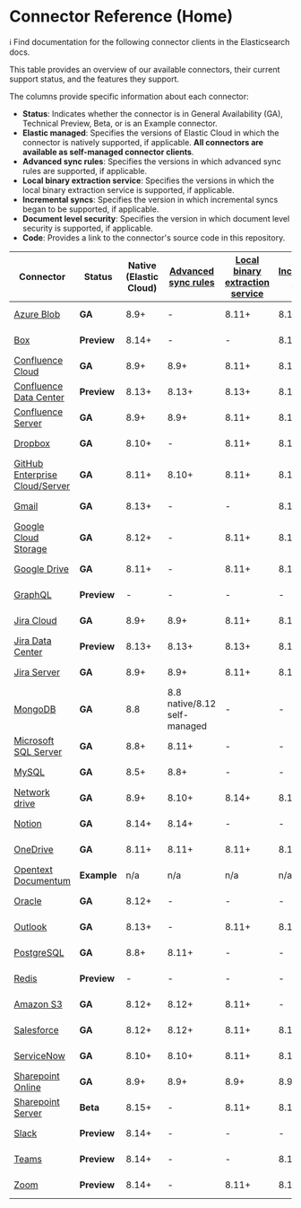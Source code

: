 # Connector Reference (Home)
ℹ️ Find documentation for the following connector clients in the Elasticsearch docs.


This table provides an overview of our available connectors, their current support status, and the features they support.

The columns provide specific information about each connector:

* **Status**: Indicates whether the connector is in General Availability (GA), Technical Preview, Beta, or is an Example connector.
* **Elastic managed**: Specifies the versions of Elastic Cloud in which the connector is natively supported, if applicable. **All connectors are available as self-managed connector clients**.
* **Advanced sync rules**: Specifies the versions in which advanced sync rules are supported, if applicable.
* **Local binary extraction service**: Specifies the versions in which the local binary extraction service is supported, if applicable.
* **Incremental syncs**: Specifies the version in which incremental syncs began to be supported, if applicable.
* **Document level security**: Specifies the version in which document level security is supported, if applicable.
* **Code**: Provides a link to the connector's source code in this repository.

| Connector | Status | Native (Elastic Cloud) | [Advanced sync rules](https://www.elastic.co/guide/en/enterprise-search/current) | [Local binary extraction service](https://www.elastic.co/guide/en/elasticsearch/reference/current/es-connectors-content-extraction.html#connectors-content-extraction-local) | [Incremental syncs](https://www.elastic.co/guide/en/elasticsearch/reference/current/es-connectors-sync-types.html#connectors-sync-types-incremental) | [Document level security](https://www.elastic.co/guide/en/elasticsearch/reference/current/es-dls.html) | Source code |
| --- | --- | --- | --- | --- | --- | --- | --- |
| [Azure Blob](https://www.elastic.co/guide/en/elasticsearch/reference/current/es-connectors-azure-blob.html) | **GA** | 8.9+ | - | 8.11+ | 8.13+ | - | [View code](https://github.com/elastic/connectors/tree/main/connectors/sources/azure_blob_storage.py) |
| [Box](https://www.elastic.co/guide/en/elasticsearch/reference/current/es-connectors-box.html) | **Preview** | 8.14+ | - | - | 8.13+ | - | [View code](https://github.com/elastic/connectors/tree/main/connectors/sources/box.py) |
| [Confluence Cloud](https://www.elastic.co/guide/en/elasticsearch/reference/current/es-connectors-confluence.html) | **GA** | 8.9+ | 8.9+ | 8.11+ | 8.13+ | 8.10 | [View code](https://github.com/elastic/connectors/tree/main/connectors/sources/confluence.py) |
| [Confluence Data Center](https://www.elastic.co/guide/en/elasticsearch/reference/current/es-connectors-confluence.html) | **Preview** | 8.13+ | 8.13+ | 8.13+ | 8.13+ | 8.14+ | [View code](https://github.com/elastic/connectors/tree/main/connectors/sources/confluence.py) |
| [Confluence Server](https://www.elastic.co/guide/en/elasticsearch/reference/current/es-connectors-confluence.html) | **GA** | 8.9+ | 8.9+ | 8.11+ | 8.13+ | - | [View code](https://github.com/elastic/connectors/tree/main/connectors/sources/confluence.py) |
| [Dropbox](https://www.elastic.co/guide/en/elasticsearch/reference/current/es-connectors-dropbox.html) | **GA** | 8.10+ | - | 8.11+ | 8.13+ | 8.12+ | [View code](https://github.com/elastic/connectors/tree/main/connectors/sources/dropbox.py) |
| [GitHub Enterprise Cloud/Server](https://www.elastic.co/guide/en/elasticsearch/reference/current/es-connectors-github.html) | **GA** | 8.11+ | 8.10+ | 8.11+ | 8.13+ | 8.12+ | [View code](https://github.com/elastic/connectors/tree/main/connectors/sources/github.py) |
| [Gmail](https://www.elastic.co/guide/en/elasticsearch/reference/current/es-connectors-gmail.html) | **GA** | 8.13+ | - | - | 8.13+ | 8.10+ | [View code](https://github.com/elastic/connectors/tree/main/connectors/sources/gmail.py) |
| [Google Cloud Storage](https://www.elastic.co/guide/en/elasticsearch/reference/current/es-connectors-google-cloud.html) | **GA** | 8.12+ | - | 8.11+ | 8.13+ | - | [View code](https://github.com/elastic/connectors/tree/main/connectors/sources/google_cloud_storage.py) |
| [Google Drive](https://www.elastic.co/guide/en/elasticsearch/reference/current/es-connectors-google-drive.html) | **GA** | 8.11+ | - | 8.11+ | 8.13+ | 8.10+ | [View code](https://github.com/elastic/connectors/tree/main/connectors/sources/google_drive.py) |
| [GraphQL](https://www.elastic.co/guide/en/elasticsearch/reference/current/es-connectors-graphql.html) | **Preview** | - | - | - | - | - | [View code](https://github.com/elastic/connectors/tree/main/connectors/sources/graphql.py) |
| [Jira Cloud](https://www.elastic.co/guide/en/elasticsearch/reference/current/es-connectors-jira.html) | **GA** | 8.9+ | 8.9+ | 8.11+ | 8.13+ | 8.10+ | [View code](https://github.com/elastic/connectors/tree/main/connectors/sources/jira.py) |
| [Jira Data Center](https://www.elastic.co/guide/en/elasticsearch/reference/current/es-connectors-jira.html) | **Preview** | 8.13+ | 8.13+ | 8.13+ | 8.13+ | 8.13+ | [View code](https://github.com/elastic/connectors/tree/main/connectors/sources/jira.py) |
| [Jira Server](https://www.elastic.co/guide/en/elasticsearch/reference/current/es-connectors-jira.html) | **GA** | 8.9+ | 8.9+ | 8.11+ | 8.13+ | - | [View code](https://github.com/elastic/connectors/tree/main/connectors/sources/jira.py) |
| [MongoDB](https://www.elastic.co/guide/en/elasticsearch/reference/current/es-connectors-mongodb.html) | **GA** | 8.8 | 8.8 native/8.12 self-managed | - | - | - | [View code](https://github.com/elastic/connectors/tree/main/connectors/sources/mongo.py) |
| [Microsoft SQL Server](https://www.elastic.co/guide/en/elasticsearch/reference/current/es-connectors-ms-sql.html) | **GA** | 8.8+ | 8.11+ | - | - | - | [View code](https://github.com/elastic/connectors/tree/main/connectors/sources/mssql.py) |
| [MySQL](https://www.elastic.co/guide/en/elasticsearch/reference/current/es-connectors-mysql.html) | **GA** | 8.5+ | 8.8+ | - | - | - | [View code](https://github.com/elastic/connectors/tree/main/connectors/sources/mysql.py) |
| [Network drive](https://www.elastic.co/guide/en/elasticsearch/reference/current/es-connectors-network-drive.html) | **GA** | 8.9+ | 8.10+ | 8.14+ | 8.13+ | 8.11+ | [View code](https://github.com/elastic/connectors/tree/main/connectors/sources/network_drive.py) |
| [Notion](https://www.elastic.co/guide/en/elasticsearch/reference/current/es-connectors-notion.html) | **GA** | 8.14+ | 8.14+ | - | - | - | [View code](https://github.com/elastic/connectors/tree/main/connectors/sources/notion.py) |
| [OneDrive](https://www.elastic.co/guide/en/elasticsearch/reference/current/es-connectors-onedrive.html) | **GA** | 8.11+ | 8.11+ | 8.11+ | 8.13+ | 8.11+ | [View code](https://github.com/elastic/connectors/tree/main/connectors/sources/onedrive.py) |
| [Opentext Documentum](https://www.elastic.co/guide/en/elasticsearch/reference/current/es-connectors-opentext.html) | **Example** | n/a | n/a | n/a | n/a | - | [View code](https://github.com/elastic/connectors/tree/main/connectors/sources/opentext_documentum.py) |
| [Oracle](https://www.elastic.co/guide/en/elasticsearch/reference/current/es-connectors-oracle.html) | **GA** | 8.12+ | - | - | - | - | [View code](https://github.com/elastic/connectors/tree/main/connectors/sources/oracle.py) |
| [Outlook](https://www.elastic.co/guide/en/elasticsearch/reference/current/es-connectors-outlook.html) | **GA** | 8.13+ | - | 8.11+ | 8.13+ | 8.14+ | [View code](https://github.com/elastic/connectors/tree/main/connectors/sources/outlook.py) |
| [PostgreSQL](https://www.elastic.co/guide/en/elasticsearch/reference/current/es-connectors-postgresql.html) | **GA** | 8.8+ | 8.11+ | - | - | - | [View code](https://github.com/elastic/connectors/tree/main/connectors/sources/postgresql.py) |
| [Redis](https://www.elastic.co/guide/en/elasticsearch/reference/current/es-connectors-redis.html) | **Preview** | - | - | - | - | - | [View code](https://github.com/elastic/connectors/tree/main/connectors/sources/redis.py) |
| [Amazon S3](https://www.elastic.co/guide/en/elasticsearch/reference/current/es-connectors-s3.html) | **GA** | 8.12+ | 8.12+ | 8.11+ | - | - | [View code](https://github.com/elastic/connectors/tree/main/connectors/sources/s3.py) |
| [Salesforce](https://www.elastic.co/guide/en/elasticsearch/reference/current/es-connectors-salesforce.html) | **GA** | 8.12+ | 8.12+ | 8.11+ | 8.13+ | 8.13+ | [View code](https://github.com/elastic/connectors/tree/main/connectors/sources/salesforce.py) |
| [ServiceNow](https://www.elastic.co/guide/en/elasticsearch/reference/current/es-connectors-servicenow.html) | **GA** | 8.10+ | 8.10+ | 8.11+ | 8.13+ | 8.13+ | [View code](https://github.com/elastic/connectors/tree/main/connectors/sources/servicenow.py) |
| [Sharepoint Online](https://www.elastic.co/guide/en/elasticsearch/reference/current/es-connectors-sharepoint-online.html) | **GA** | 8.9+ | 8.9+ | 8.9+ | 8.9+ | 8.9+ | [View code](https://github.com/elastic/connectors/tree/main/connectors/sources/sharepoint_online.py) |
| [Sharepoint Server](https://www.elastic.co/guide/en/elasticsearch/reference/current/es-connectors-sharepoint.html) | **Beta** | 8.15+ | - | 8.11+ | 8.13+ | 8.14+ | [View code](https://github.com/elastic/connectors/tree/main/connectors/sources/sharepoint_server.py) |
| [Slack](https://www.elastic.co/guide/en/elasticsearch/reference/current/es-connectors-slack.html) | **Preview** | 8.14+ | - | - | - | - | [View code](https://github.com/elastic/connectors/tree/main/connectors/sources/slack.py) |
| [Teams](https://www.elastic.co/guide/en/elasticsearch/reference/current/es-connectors-teams.html) | **Preview** | 8.14+ | - | - | 8.13+ | - | [View code](https://github.com/elastic/connectors/tree/main/connectors/sources/teams.py) |
| [Zoom](https://www.elastic.co/guide/en/elasticsearch/reference/current/es-connectors-zoom.html) | **Preview** | 8.14+ | - | 8.11+ | 8.13+ | - | [View code](https://github.com/elastic/connectors/tree/main/connectors/sources/zoom.py) |
